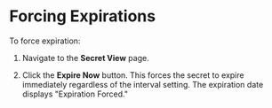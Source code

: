 [title]: # (Forcing Expirations)
[tags]: # (XXX)
[priority]: # (10)

# Forcing Expirations

To force expiration:

1. Navigate to the **Secret View** page. 

1. Click the **Expire Now** button. This forces the secret to expire immediately regardless of the interval setting. The expiration date displays "Expiration Forced."

